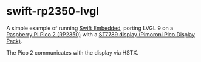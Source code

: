 # swift-rp2350-lvgl
A simple example of running [Swift Embedded](https://github.com/apple/swift-embedded-examples), porting LVGL 9 on a [Raspberry Pi Pico 2 (RP2350)](https://www.raspberrypi.com/products/raspberry-pi-pico-2/) with a [ST7789 display (Pimoroni Pico Display Pack)](https://shop.pimoroni.com/products/pico-display-pack?variant=32368664215635).

The Pico 2 communicates with the display via HSTX.
